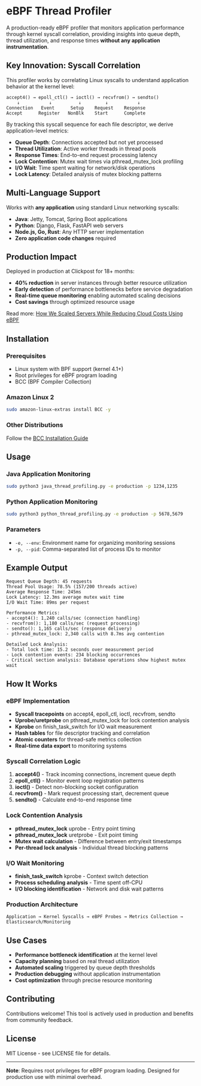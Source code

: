 # eBPF Thread Profiler

A production-ready eBPF profiler that monitors application performance through kernel syscall correlation, providing insights into queue depth, thread utilization, and response times **without any application instrumentation**.

## Key Innovation: Syscall Correlation

This profiler works by correlating Linux syscalls to understand application behavior at the kernel level:

```
accept4() → epoll_ctl() → ioctl() → recvfrom() → sendto()
    ↓           ↓          ↓         ↓           ↓
Connection   Event      Setup    Request    Response
Accept      Register   NonBlk    Start      Complete
```

By tracking this syscall sequence for each file descriptor, we derive application-level metrics:
- **Queue Depth**: Connections accepted but not yet processed
- **Thread Utilization**: Active worker threads in thread pools  
- **Response Times**: End-to-end request processing latency
- **Lock Contention**: Mutex wait times via pthread_mutex_lock profiling
- **I/O Wait**: Time spent waiting for network/disk operations
- **Lock Latency**: Detailed analysis of mutex blocking patterns

## Multi-Language Support

Works with **any application** using standard Linux networking syscalls:
- **Java**: Jetty, Tomcat, Spring Boot applications
- **Python**: Django, Flask, FastAPI web servers
- **Node.js, Go, Rust**: Any HTTP server implementation
- **Zero application code changes** required

## Production Impact

Deployed in production at Clickpost for 18+ months:
- **40% reduction** in server instances through better resource utilization
- **Early detection** of performance bottlenecks before service degradation  
- **Real-time queue monitoring** enabling automated scaling decisions
- **Cost savings** through optimized resource usage

Read more: [How We Scaled Servers While Reducing Cloud Costs Using eBPF](https://www.clickpost.ai/blog/scaled-servers-while-curtailing-our-cloud-costs-using-ebpf)

## Installation

### Prerequisites
- Linux system with BPF support (kernel 4.1+)
- Root privileges for eBPF program loading
- BCC (BPF Compiler Collection)

### Amazon Linux 2
```bash
sudo amazon-linux-extras install BCC -y
```

### Other Distributions
Follow the [BCC Installation Guide](https://github.com/iovisor/bcc/blob/master/INSTALL.md)

## Usage

### Java Application Monitoring
```bash
sudo python3 java_thread_profiling.py -e production -p 1234,1235
```

### Python Application Monitoring  
```bash
sudo python3 python_thread_profiling.py -e production -p 5678,5679
```

### Parameters
- `-e, --env`: Environment name for organizing monitoring sessions
- `-p, --pid`: Comma-separated list of process IDs to monitor

## Example Output

```
Request Queue Depth: 45 requests
Thread Pool Usage: 78.5% (157/200 threads active)
Average Response Time: 245ms
Lock Latency: 12.3ms average mutex wait time
I/O Wait Time: 89ms per request

Performance Metrics:
- accept4(): 1,240 calls/sec (connection handling)
- recvfrom(): 1,180 calls/sec (request processing)  
- sendto(): 1,165 calls/sec (response delivery)
- pthread_mutex_lock: 2,340 calls with 8.7ms avg contention

Detailed Lock Analysis:
- Total lock time: 15.2 seconds over measurement period
- Lock contention events: 234 blocking occurrences
- Critical section analysis: Database operations show highest mutex wait
```

## How It Works

### eBPF Implementation
- **Syscall tracepoints** on accept4, epoll_ctl, ioctl, recvfrom, sendto
- **Uprobe/uretprobe** on pthread_mutex_lock for lock contention analysis
- **Kprobe** on finish_task_switch for I/O wait measurement
- **Hash tables** for file descriptor tracking and correlation
- **Atomic counters** for thread-safe metrics collection
- **Real-time data export** to monitoring systems

### Syscall Correlation Logic
1. **accept4()** - Track incoming connections, increment queue depth
2. **epoll_ctl()** - Monitor event loop registration patterns  
3. **ioctl()** - Detect non-blocking socket configuration
4. **recvfrom()** - Mark request processing start, decrement queue
5. **sendto()** - Calculate end-to-end response time

### Lock Contention Analysis
- **pthread_mutex_lock** uprobe - Entry point timing
- **pthread_mutex_lock** uretprobe - Exit point timing  
- **Mutex wait calculation** - Difference between entry/exit timestamps
- **Per-thread lock analysis** - Individual thread blocking patterns

### I/O Wait Monitoring
- **finish_task_switch** kprobe - Context switch detection
- **Process scheduling analysis** - Time spent off-CPU
- **I/O blocking identification** - Network and disk wait patterns

### Production Architecture
```
Application → Kernel Syscalls → eBPF Probes → Metrics Collection → Elasticsearch/Monitoring
```

## Use Cases

- **Performance bottleneck identification** at the kernel level
- **Capacity planning** based on real thread utilization
- **Automated scaling** triggered by queue depth thresholds
- **Production debugging** without application instrumentation
- **Cost optimization** through precise resource monitoring

## Contributing

Contributions welcome! This tool is actively used in production and benefits from community feedback.

## License

MIT License - see LICENSE file for details.

---

**Note**: Requires root privileges for eBPF program loading. Designed for production use with minimal overhead.
